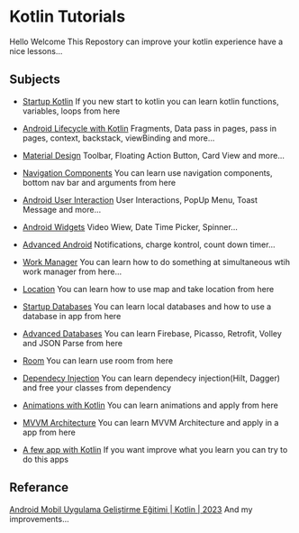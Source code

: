 # Kotlin Tutorials
Hello Welcome This Repostory can improve your kotlin experience have a nice lessons...

## Subjects
- [Startup Kotlin](https://github.com/ErenMlg/KotlinLessons/tree/master/KotlinStart)
If you new start to kotlin you can learn kotlin functions, variables, loops from here

- [Android Lifecycle with Kotlin](https://github.com/ErenMlg/KotlinLessons/tree/master/Android/AndroidLifecycle)
Fragments, Data pass in pages, pass in pages, context, backstack, viewBinding and more...

- [Material Design](https://github.com/ErenMlg/KotlinLessons/tree/master/Android/MaterialDesign)
Toolbar, Floating Action Button, Card View and more...

- [Navigation Components](https://github.com/ErenMlg/KotlinLessons/tree/master/Android/NavigationComponent)
You can learn use navigation components, bottom nav bar and arguments from here

- [Android User Interaction](https://github.com/ErenMlg/KotlinLessons/tree/master/Android/AndroidUser)
User Interactions, PopUp Menu, Toast Message and more...

- [Android Widgets](https://github.com/ErenMlg/KotlinLessons/tree/master/Android/AndroidWidgets)
Video Wiew, Date Time Picker, Spinner...

- [Advanced Android](https://github.com/ErenMlg/KotlinLessons/tree/master/Android/NextAndroid)
Notifications, charge kontrol, count down timer...

- [Work Manager](https://github.com/ErenMlg/KotlinLessons/tree/master/Android/WorkManager)
You can learn how to do something at simultaneous wtih work manager from here...

- [Location](https://github.com/ErenMlg/KotlinLessons/tree/master/Android/Location)
You can learn how to use map and take location from here

- [Startup Databases](https://github.com/ErenMlg/KotlinLessons/tree/master/DataBases/LocalDatabases)
You can learn local databases and how to use a database in app from here

- [Advanced Databases](https://github.com/ErenMlg/KotlinLessons/tree/master/DataBases/ImprovedDatabases)
You can learn Firebase, Picasso, Retrofit, Volley and JSON Parse from here

- [Room](https://github.com/ErenMlg/KotlinLessons/tree/master/DataBases/Room)
You can learn use room from here

- [Dependecy Injection](https://github.com/ErenMlg/KotlinLessons/tree/master/DependecyInjection)
You can learn dependecy injection(Hilt, Dagger) and free your classes from dependency

- [Animations with Kotlin](https://github.com/ErenMlg/KotlinLessons/tree/master/Animations)
You can learn animations and apply from here

- [MVVM Architecture](https://github.com/ErenMlg/KotlinLessons/tree/master/MVVM)
You can learn MVVM Architecture and apply in a app from here

- [A few app with Kotlin](https://github.com/ErenMlg/KotlinLessons/tree/master/Apps)
If you want improve what you learn you can try to do this apps

## Referance
[Android Mobil Uygulama Geliştirme Eğitimi | Kotlin | 2023](https://www.udemy.com/course/android-mobil-uygulama-gelistirme-egitimi-kotlin/)
And my improvements...
